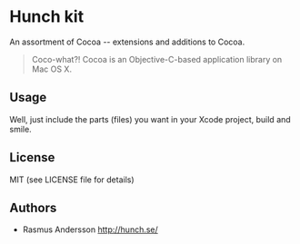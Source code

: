 # Hunch kit

An assortment of Cocoa -- extensions and additions to Cocoa.

> Coco-what?! Cocoa is an Objective-C-based application library on Mac OS X.

## Usage

Well, just include the parts (files) you want in your Xcode project, build and smile.

## License

MIT (see LICENSE file for details)

## Authors

- Rasmus Andersson <http://hunch.se/>
